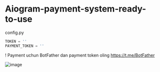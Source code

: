 # Aiogram-payment-system-ready-to-use
config.py
```python
TOKEN = ''
PAYMENT_TOKEN = ''

```
! Payment uchun BotFather dan payment token oling https://t.me/BotFather 

![image](https://github.com/themusharraf/PaymentBot/assets/122869450/78a4b42c-1613-4b37-8160-c82b51e025d8)

